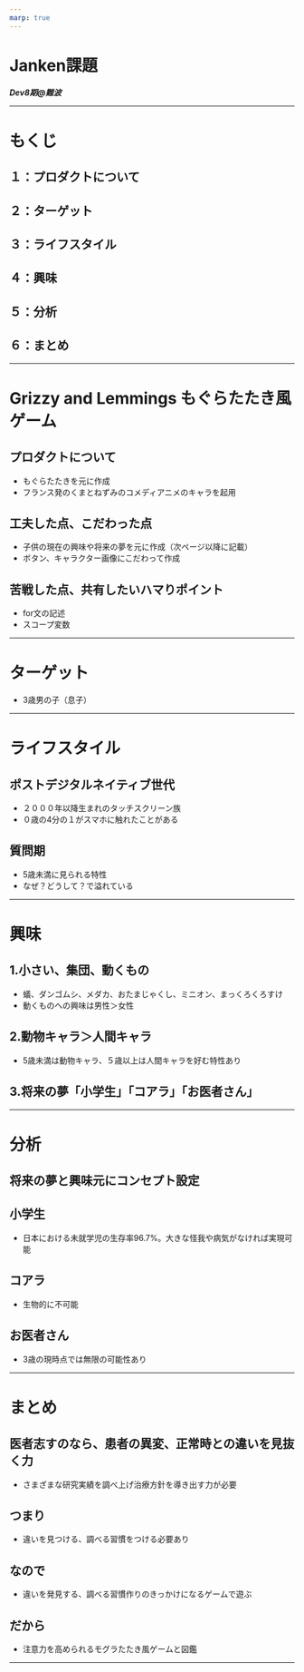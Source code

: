 ```yaml
---
marp: true
---
```


# Janken課題

***Dev8期@難波***

---

# もくじ
## １：プロダクトについて
## ２：ターゲット
## ３：ライフスタイル
## ４：興味
## ５：分析
## ６：まとめ


---
# Grizzy and Lemmings もぐらたたき風ゲーム

## プロダクトについて
- もぐらたたきを元に作成
- フランス発のくまとねずみのコメディアニメのキャラを起用

## 工夫した点、こだわった点
- 子供の現在の興味や将来の夢を元に作成（次ページ以降に記載）
- ボタン、キャラクター画像にこだわって作成

## 苦戦した点、共有したいハマりポイント
- for文の記述
- スコープ変数

---

# ターゲット
- 3歳男の子（息子）

---

# ライフスタイル
## ポストデジタルネイティブ世代
- ２０００年以降生まれのタッチスクリーン族
- ０歳の4分の１がスマホに触れたことがある

## 質問期
- 5歳未満に見られる特性 
- なぜ？どうして？で溢れている


---

# 興味
## 1.小さい、集団、動くもの
- 蟻、ダンゴムシ、メダカ、おたまじゃくし、ミニオン、まっくろくろすけ
- 動くものへの興味は男性＞女性

## 2.動物キャラ＞人間キャラ
- 5歳未満は動物キャラ、５歳以上は人間キャラを好む特性あり

## 3.将来の夢「小学生」「コアラ」「お医者さん」


---

# 分析
## 将来の夢と興味元にコンセプト設定
## 小学生
- 日本における未就学児の生存率96.7%。大きな怪我や病気がなければ実現可能

## コアラ
- 生物的に不可能

## お医者さん
- 3歳の現時点では無限の可能性あり


---

# まとめ
## 医者志すのなら、患者の異変、正常時との違いを見抜く力
- さまざまな研究実績を調べ上げ治療方針を導き出す力が必要
## つまり
- 違いを見つける、調べる習慣をつける必要あり
## なので
- 違いを発見する、調べる習慣作りのきっかけになるゲームで遊ぶ
## だから
- 注意力を高められるモグラたたき風ゲームと図鑑


---

